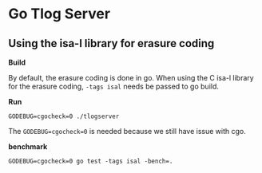 # Go Tlog Server


## Using the isa-l library for erasure coding

**Build**

By default, the erasure coding is done in go.
When using the C isa-l library for the erasure coding, `-tags isal` needs be passed to go build.

**Run**

```
GODEBUG=cgocheck=0 ./tlogserver
```

The `GODEBUG=cgocheck=0` is needed because we still have issue with cgo.

**benchmark**
```
GODEBUG=cgocheck=0 go test -tags isal -bench=.
```
